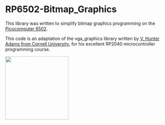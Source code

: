 # RP6502-Bitmap_Graphics

This library was written to simplify bitmap graphics programming on the [Picocomputer 6502](https://picocomputer.github.io/).

This code is an adaptation of the vga_graphics library written by [V. Hunter Adams from Cornell University](https://github.com/vha3/Hunter-Adams-RP2040-Demos/tree/master/VGA_Graphics/VGA_Graphics_Primitives), for his excellent RP2040 microcontroller programming course.

<img src="" width="200px"/>
